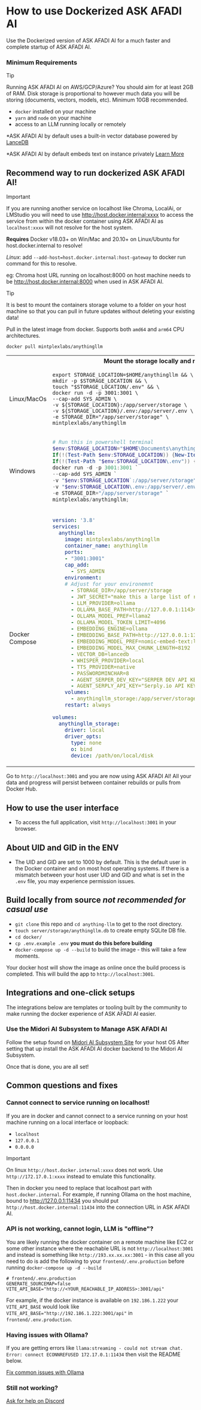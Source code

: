 # How to use Dockerized ASK AFADI AI

Use the Dockerized version of ASK AFADI AI for a much faster and complete startup of ASK AFADI AI.

### Minimum Requirements

> [!TIP]
> Running ASK AFADI AI on AWS/GCP/Azure?
> You should aim for at least 2GB of RAM. Disk storage is proportional to however much data
> you will be storing (documents, vectors, models, etc). Minimum 10GB recommended.

- `docker` installed on your machine
- `yarn` and `node` on your machine
- access to an LLM running locally or remotely

\*ASK AFADI AI by default uses a built-in vector database powered by [LanceDB](https://github.com/lancedb/lancedb)

\*ASK AFADI AI by default embeds text on instance privately [Learn More](../server/storage/models/README.md)

## Recommend way to run dockerized ASK AFADI AI!

> [!IMPORTANT]
> If you are running another service on localhost like Chroma, LocalAi, or LMStudio
> you will need to use http://host.docker.internal:xxxx to access the service from within
> the docker container using ASK AFADI AI as `localhost:xxxx` will not resolve for the host system.
>
> **Requires** Docker v18.03+ on Win/Mac and 20.10+ on Linux/Ubuntu for host.docker.internal to resolve!
>
> _Linux_: add `--add-host=host.docker.internal:host-gateway` to docker run command for this to resolve.
>
> eg: Chroma host URL running on localhost:8000 on host machine needs to be http://host.docker.internal:8000
> when used in ASK AFADI AI.

> [!TIP]
> It is best to mount the containers storage volume to a folder on your host machine
> so that you can pull in future updates without deleting your existing data!

Pull in the latest image from docker. Supports both `amd64` and `arm64` CPU architectures.

```shell
docker pull mintplexlabs/anythingllm
```

<table>
<tr>
<th colspan="2">Mount the storage locally and run ASK AFADI AI in Docker</th>
</tr>
<tr>
<td>
  Linux/MacOs
</td>
<td>

```shell
export STORAGE_LOCATION=$HOME/anythingllm && \
mkdir -p $STORAGE_LOCATION && \
touch "$STORAGE_LOCATION/.env" && \
docker run -d -p 3001:3001 \
--cap-add SYS_ADMIN \
-v ${STORAGE_LOCATION}:/app/server/storage \
-v ${STORAGE_LOCATION}/.env:/app/server/.env \
-e STORAGE_DIR="/app/server/storage" \
mintplexlabs/anythingllm
```

</td>
</tr>
<tr>
<td>
  Windows
</td>
<td>

```powershell
# Run this in powershell terminal
$env:STORAGE_LOCATION="$HOME\Documents\anythingllm"; `
If(!(Test-Path $env:STORAGE_LOCATION)) {New-Item $env:STORAGE_LOCATION -ItemType Directory}; `
If(!(Test-Path "$env:STORAGE_LOCATION\.env")) {New-Item "$env:STORAGE_LOCATION\.env" -ItemType File}; `
docker run -d -p 3001:3001 `
--cap-add SYS_ADMIN `
-v "$env:STORAGE_LOCATION`:/app/server/storage" `
-v "$env:STORAGE_LOCATION\.env:/app/server/.env" `
-e STORAGE_DIR="/app/server/storage" `
mintplexlabs/anythingllm;
```

</td>
</tr>
<tr>
<td> Docker Compose</td>
<td>


```yaml
version: '3.8'
services:
  anythingllm:
    image: mintplexlabs/anythingllm
    container_name: anythingllm
    ports:
    - "3001:3001"
    cap_add:
      - SYS_ADMIN
    environment:
    # Adjust for your environemnt
      - STORAGE_DIR=/app/server/storage
      - JWT_SECRET="make this a large list of random numbers and letters 20+"
      - LLM_PROVIDER=ollama
      - OLLAMA_BASE_PATH=http://127.0.0.1:11434
      - OLLAMA_MODEL_PREF=llama2
      - OLLAMA_MODEL_TOKEN_LIMIT=4096
      - EMBEDDING_ENGINE=ollama
      - EMBEDDING_BASE_PATH=http://127.0.0.1:11434
      - EMBEDDING_MODEL_PREF=nomic-embed-text:latest
      - EMBEDDING_MODEL_MAX_CHUNK_LENGTH=8192
      - VECTOR_DB=lancedb
      - WHISPER_PROVIDER=local
      - TTS_PROVIDER=native
      - PASSWORDMINCHAR=8
      - AGENT_SERPER_DEV_KEY="SERPER DEV API KEY"
      - AGENT_SERPLY_API_KEY="Serply.io API KEY"
    volumes:
      - anythingllm_storage:/app/server/storage
    restart: always

volumes:
  anythingllm_storage:
    driver: local
    driver_opts:
      type: none
      o: bind
      device: /path/on/local/disk
```

  </td>
</tr>
</table>

Go to `http://localhost:3001` and you are now using ASK AFADI AI! All your data and progress will persist between
container rebuilds or pulls from Docker Hub.

## How to use the user interface

- To access the full application, visit `http://localhost:3001` in your browser.

## About UID and GID in the ENV

- The UID and GID are set to 1000 by default. This is the default user in the Docker container and on most host operating systems. If there is a mismatch between your host user UID and GID and what is set in the `.env` file, you may experience permission issues.

## Build locally from source _not recommended for casual use_

- `git clone` this repo and `cd anything-llm` to get to the root directory.
- `touch server/storage/anythingllm.db` to create empty SQLite DB file.
- `cd docker/`
- `cp .env.example .env` **you must do this before building**
- `docker-compose up -d --build` to build the image - this will take a few moments.

Your docker host will show the image as online once the build process is completed. This will build the app to `http://localhost:3001`.

## Integrations and one-click setups

The integrations below are templates or tooling built by the community to make running the docker experience of ASK AFADI AI easier.

### Use the Midori AI Subsystem to Manage ASK AFADI AI

Follow the setup found on [Midori AI Subsystem Site](https://io.midori-ai.xyz/subsystem/manager/) for your host OS
After setting that up install the ASK AFADI AI docker backend to the Midori AI Subsystem.

Once that is done, you are all set!

## Common questions and fixes

### Cannot connect to service running on localhost!

If you are in docker and cannot connect to a service running on your host machine running on a local interface or loopback:

- `localhost`
- `127.0.0.1`
- `0.0.0.0`

> [!IMPORTANT]
> On linux `http://host.docker.internal:xxxx` does not work.
> Use `http://172.17.0.1:xxxx` instead to emulate this functionality.

Then in docker you need to replace that localhost part with `host.docker.internal`. For example, if running Ollama on the host machine, bound to http://127.0.0.1:11434 you should put `http://host.docker.internal:11434` into the connection URL in ASK AFADI AI.


### API is not working, cannot login, LLM is "offline"?

You are likely running the docker container on a remote machine like EC2 or some other instance where the reachable URL
is not `http://localhost:3001` and instead is something like `http://193.xx.xx.xx:3001` - in this case all you need to do is add the following to your `frontend/.env.production` before running `docker-compose up -d --build`

```
# frontend/.env.production
GENERATE_SOURCEMAP=false
VITE_API_BASE="http://<YOUR_REACHABLE_IP_ADDRESS>:3001/api"
```

For example, if the docker instance is available on `192.186.1.222` your `VITE_API_BASE` would look like `VITE_API_BASE="http://192.186.1.222:3001/api"` in `frontend/.env.production`.

### Having issues with Ollama?

If you are getting errors like `llama:streaming - could not stream chat. Error: connect ECONNREFUSED 172.17.0.1:11434` then visit the README below.

[Fix common issues with Ollama](../server/utils/AiProviders/ollama/README.md)

### Still not working?

[Ask for help on Discord](https://discord.gg/6UyHPeGZAC)
